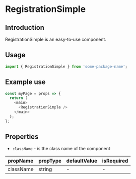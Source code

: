 # RegistrationSimple

<!-- STORY -->

## Introduction

RegistrationSimple is an easy-to-use component.

## Usage

```javascript
import { RegistrationSimple } from 'some-package-name';
```

## Example use

```javascript
const myPage = props => {
  return (
    <main>
      <RegistrationSimple />
    </main>
  );
};
```

## Properties

- `className` - is the class name of the component

| propName  | propType | defaultValue | isRequired |
| --------- | -------- | ------------ | ---------- |
| className | string   | -            | -          |
